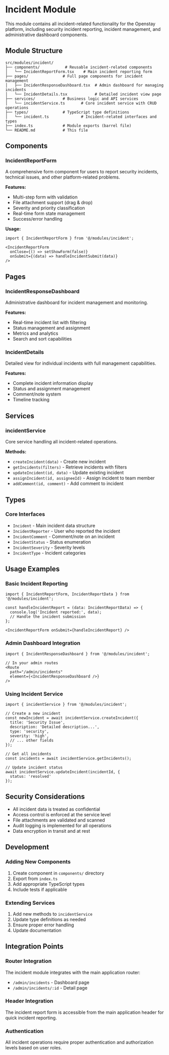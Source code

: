 # Incident Module

This module contains all incident-related functionality for the Openstay platform, including security incident reporting, incident management, and administrative dashboard components.

## Module Structure

```
src/modules/incident/
├── components/           # Reusable incident-related components
│   └── IncidentReportForm.tsx    # Main incident reporting form
├── pages/               # Full page components for incident management
│   ├── IncidentResponseDashboard.tsx  # Admin dashboard for managing incidents
│   └── IncidentDetails.tsx            # Detailed incident view page
├── services/            # Business logic and API services
│   └── incidentService.ts       # Core incident service with CRUD operations
├── types/               # TypeScript type definitions
│   └── incident.ts              # Incident-related interfaces and types
├── index.ts             # Module exports (barrel file)
└── README.md            # This file
```

## Components

### IncidentReportForm
A comprehensive form component for users to report security incidents, technical issues, and other platform-related problems.

**Features:**
- Multi-step form with validation
- File attachment support (drag & drop)
- Severity and priority classification
- Real-time form state management
- Success/error handling

**Usage:**
```tsx
import { IncidentReportForm } from '@/modules/incident';

<IncidentReportForm
  onClose={() => setShowForm(false)}
  onSubmit={(data) => handleIncidentSubmit(data)}
/>
```

## Pages

### IncidentResponseDashboard
Administrative dashboard for incident management and monitoring.

**Features:**
- Real-time incident list with filtering
- Status management and assignment
- Metrics and analytics
- Search and sort capabilities

### IncidentDetails
Detailed view for individual incidents with full management capabilities.

**Features:**
- Complete incident information display
- Status and assignment management
- Comment/note system
- Timeline tracking

## Services

### incidentService
Core service handling all incident-related operations.

**Methods:**
- `createIncident(data)` - Create new incident
- `getIncidents(filters)` - Retrieve incidents with filters
- `updateIncident(id, data)` - Update existing incident
- `assignIncident(id, assigneeId)` - Assign incident to team member
- `addComment(id, comment)` - Add comment to incident

## Types

### Core Interfaces
- `Incident` - Main incident data structure
- `IncidentReporter` - User who reported the incident
- `IncidentComment` - Comment/note on an incident
- `IncidentStatus` - Status enumeration
- `IncidentSeverity` - Severity levels
- `IncidentType` - Incident categories

## Usage Examples

### Basic Incident Reporting
```tsx
import { IncidentReportForm, IncidentReportData } from '@/modules/incident';

const handleIncidentReport = (data: IncidentReportData) => {
  console.log('Incident reported:', data);
  // Handle the incident submission
};

<IncidentReportForm onSubmit={handleIncidentReport} />
```

### Admin Dashboard Integration
```tsx
import { IncidentResponseDashboard } from '@/modules/incident';

// In your admin routes
<Route 
  path="/admin/incidents" 
  element={<IncidentResponseDashboard />} 
/>
```

### Using Incident Service
```tsx
import { incidentService } from '@/modules/incident';

// Create a new incident
const newIncident = await incidentService.createIncident({
  title: 'Security Issue',
  description: 'Detailed description...',
  type: 'security',
  severity: 'high',
  // ... other fields
});

// Get all incidents
const incidents = await incidentService.getIncidents();

// Update incident status
await incidentService.updateIncident(incidentId, {
  status: 'resolved'
});
```

## Security Considerations

- All incident data is treated as confidential
- Access control is enforced at the service level
- File attachments are validated and scanned
- Audit logging is implemented for all operations
- Data encryption in transit and at rest

## Development

### Adding New Components
1. Create component in `components/` directory
2. Export from `index.ts`
3. Add appropriate TypeScript types
4. Include tests if applicable

### Extending Services
1. Add new methods to `incidentService`
2. Update type definitions as needed
3. Ensure proper error handling
4. Update documentation

## Integration Points

### Router Integration
The incident module integrates with the main application router:
- `/admin/incidents` - Dashboard page
- `/admin/incidents/:id` - Detail page

### Header Integration
The incident report form is accessible from the main application header for quick incident reporting.

### Authentication
All incident operations require proper authentication and authorization levels based on user roles.
